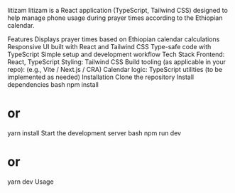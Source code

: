 Iitizam
Iitizam is a React application (TypeScript, Tailwind CSS) designed to help manage phone usage during prayer times according to the Ethiopian calendar.

Features
Displays prayer times based on Ethiopian calendar calculations
Responsive UI built with React and Tailwind CSS
Type-safe code with TypeScript
Simple setup and development workflow
Tech Stack
Frontend: React, TypeScript
Styling: Tailwind CSS
Build tooling (as applicable in your repo): (e.g., Vite / Next.js / CRA)
Calendar logic: TypeScript utilities (to be implemented as needed)
Installation
Clone the repository
Install dependencies
bash
npm install
# or
yarn install
Start the development server
bash
npm run dev
# or
yarn dev
Usage
